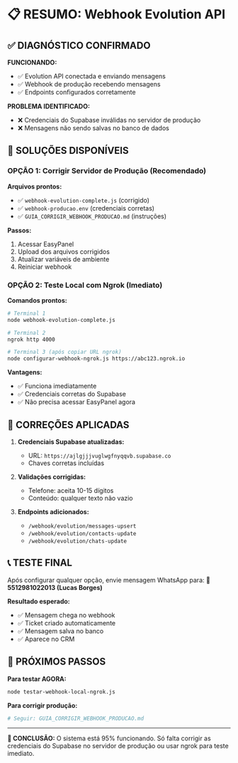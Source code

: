 # 📋 RESUMO: Webhook Evolution API

## ✅ **DIAGNÓSTICO CONFIRMADO**

**FUNCIONANDO:**
- ✅ Evolution API conectada e enviando mensagens
- ✅ Webhook de produção recebendo mensagens
- ✅ Endpoints configurados corretamente

**PROBLEMA IDENTIFICADO:**
- ❌ Credenciais do Supabase inválidas no servidor de produção
- ❌ Mensagens não sendo salvas no banco de dados

## 🎯 **SOLUÇÕES DISPONÍVEIS**

### **OPÇÃO 1: Corrigir Servidor de Produção (Recomendado)**

**Arquivos prontos:**
- ✅ `webhook-evolution-complete.js` (corrigido)
- ✅ `webhook-producao.env` (credenciais corretas)
- ✅ `GUIA_CORRIGIR_WEBHOOK_PRODUCAO.md` (instruções)

**Passos:**
1. Acessar EasyPanel
2. Upload dos arquivos corrigidos
3. Atualizar variáveis de ambiente
4. Reiniciar webhook

### **OPÇÃO 2: Teste Local com Ngrok (Imediato)**

**Comandos prontos:**
```bash
# Terminal 1
node webhook-evolution-complete.js

# Terminal 2  
ngrok http 4000

# Terminal 3 (após copiar URL ngrok)
node configurar-webhook-ngrok.js https://abc123.ngrok.io
```

**Vantagens:**
- ✅ Funciona imediatamente
- ✅ Credenciais corretas do Supabase
- ✅ Não precisa acessar EasyPanel agora

## 🔧 **CORREÇÕES APLICADAS**

1. **Credenciais Supabase atualizadas:**
   - URL: `https://ajlgjjjvuglwgfnyqqvb.supabase.co`
   - Chaves corretas incluídas

2. **Validações corrigidas:**
   - Telefone: aceita 10-15 dígitos
   - Conteúdo: qualquer texto não vazio

3. **Endpoints adicionados:**
   - `/webhook/evolution/messages-upsert`
   - `/webhook/evolution/contacts-update`
   - `/webhook/evolution/chats-update`

## 📞 **TESTE FINAL**

Após configurar qualquer opção, envie mensagem WhatsApp para:
**📱 5512981022013 (Lucas Borges)**

**Resultado esperado:**
- ✅ Mensagem chega no webhook
- ✅ Ticket criado automaticamente
- ✅ Mensagem salva no banco
- ✅ Aparece no CRM

## 🚀 **PRÓXIMOS PASSOS**

**Para testar AGORA:**
```bash
node testar-webhook-local-ngrok.js
```

**Para corrigir produção:**
```bash
# Seguir: GUIA_CORRIGIR_WEBHOOK_PRODUCAO.md
```

---

**🎯 CONCLUSÃO:** O sistema está 95% funcionando. Só falta corrigir as credenciais do Supabase no servidor de produção ou usar ngrok para teste imediato. 